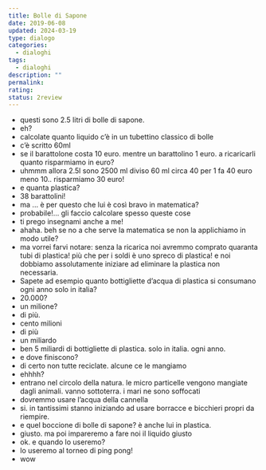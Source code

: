 ```yaml
---
title: Bolle di Sapone
date: 2019-06-08
updated: 2024-03-19
type: dialogo
categories:
  - dialoghi
tags:
  - dialoghi
description: ""
permalink: 
rating: 
status: 2review
---
```


- questi sono 2.5 litri di bolle di sapone.
- eh?
- calcolate quanto liquido c’è in un tubettino classico di bolle
- c’è scritto 60ml
- se il barattolone costa 10 euro. mentre un barattolino 1 euro. a ricaricarli quanto risparmiamo in euro?
- uhmmm allora 2.5l sono 2500 ml diviso 60 ml circa 40 per 1 fa 40 euro meno 10.. risparmiamo 30 euro!
- e quanta plastica?
- 38 barattolini!
- ma ... è per questo che lui è così bravo in matematica?
- probabile!... gli faccio calcolare spesso queste cose
- ti prego insegnami anche a me!
- ahaha. beh se no a che serve la matematica se non la applichiamo in modo utile?
- ma vorrei farvi notare: senza la ricarica noi avremmo comprato quaranta tubi di plastica! più che per i soldi è uno spreco di plastica! e noi dobbiamo assolutamente iniziare ad eliminare la plastica non necessaria.
- Sapete ad esempio quanto bottigliette d’acqua di plastica si consumano ogni anno solo in italia?
- 20.000?
- un milione?
- di più.
- cento milioni
- di più
- un miliardo
- ben 5 miliardi di bottigliette di plastica. solo in italia. ogni anno.
- e dove finiscono?
- di certo non tutte reciclate. alcune ce le mangiamo
- ehhhh?
- entrano nel circolo della natura. le micro particelle vengono mangiate dagli animali. vanno sottoterra. i mari ne sono soffocati
- dovremmo usare l’acqua della cannella
- si. in tantissimi stanno iniziando ad usare borracce e bicchieri propri da riempire.
- e quel boccione di bolle di sapone? è anche lui in plastica.
- giusto. ma poi impareremo a fare noi il liquido giusto
- ok. e quando lo useremo?
- lo useremo al torneo di ping pong!
- wow
